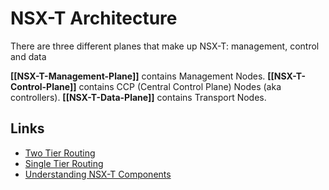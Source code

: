 # NSX-T Architecture

There are three different planes that make up NSX-T: management, control and data

**[[NSX-T-Management-Plane]]** contains Management Nodes.
**[[NSX-T-Control-Plane]]** contains CCP (Central Control Plane) Nodes (aka controllers).
**[[NSX-T-Data-Plane]]** contains Transport Nodes.


## Links
- [Two Tier Routing](https://thewificable.com/2020/02/26/nsx-t-two-tier-routing/)
- [Single Tier Routing](https://thewificable.com/2020/02/24/nsx-t-single-tier-routing/)
- [Understanding NSX-T Components](https://thewificable.com/2019/10/14/understanding-nsx-t-components/)